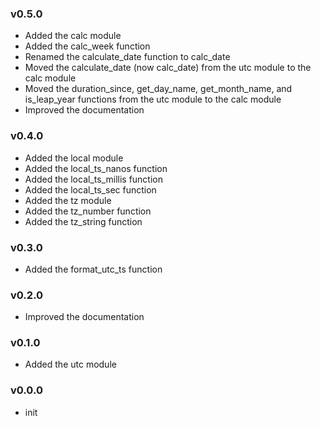 ### v0.5.0

- Added the calc module
- Added the calc_week function
- Renamed the calculate_date function to calc_date
- Moved the calculate_date (now calc_date) from the utc module to the calc module
- Moved the duration_since, get_day_name, get_month_name, and is_leap_year functions from the utc module to the calc module
- Improved the documentation

### v0.4.0

- Added the local module
- Added the local_ts_nanos function
- Added the local_ts_millis function
- Added the local_ts_sec function
- Added the tz module
- Added the tz_number function
- Added the tz_string function

### v0.3.0

- Added the format_utc_ts function

### v0.2.0

- Improved the documentation

### v0.1.0

- Added the utc module

### v0.0.0

- init
